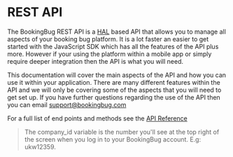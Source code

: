 # REST API

The BookingBug REST API is a [HAL](http://stateless.co/hal_specification.html) based API that allows you to manage all aspects of your booking bug platform. It is a lot faster an easier to get started with the JavaScript SDK which has all the features of the API plus more. However if your using the platform within a mobile app or simply require deeper integration then the API is what you will need.

This documentation will cover the main aspects of the API and how you can use it within your application. There are many different features within the API and we will only be covering some of the aspects that you will need to get set up. If you have further questions regarding the use of the API then you can email support@bookingbug.com

<!-- Better yet if its a very specific question for developers post it on [StackOverflow](http://stackoverflow.com/search?q=bookingbug) and include the word bookingbug (all one word) and with any luck someone will come to the rescue. -->


For a full list of end points and methods see the [API Reference](http://apidocs.bookingbug.com/)

> The company_id variable is the number you'll see at the top right of the screen when you log in to your BookingBug account. E.g: ukw12359.